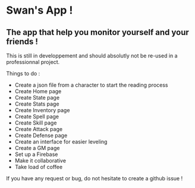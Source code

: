# Swan's App !
## The app that help you monitor yourself and your friends !

This is still in developpement and should absolutly not be re-used in a professionnal project.

Things to do :

- Create a json file from a character to start the reading process
- Create Home page
- Create State page
- Create Stats page
- Create Inventory page
- Create Spell page
- Create Skill page
- Create Attack page
- Create Defense page
- Create an interface for easier leveling
- Create a GM page
- Set up a Firebase
- Make it collaborative
- Take load of coffee

If you have any request or bug, do not hesitate to create a github issue !
